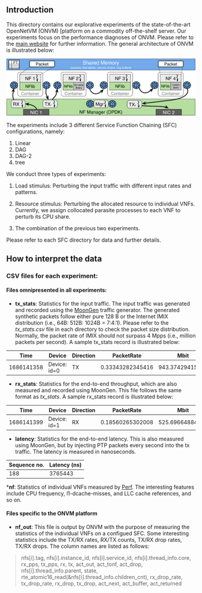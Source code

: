 ## Introduction
This directory contains our explorative experiments of the state-of-the-art OpenNetVM (ONVM) [platform on a commodity off-the-shelf server. Our experiments focus on the performance diagnoses of ONVM. Please refer to the [main website]((https://github.com/sdnfv/openNetVM)) for further information. The general architecture of ONVM is illustrated below: 

![fishy](netvm-arch.png)

The experiments include 3 different Service Function Chaining (SFC) configurations, namely:

1. Linear 
2. DAG 
3. DAG-2
4. tree

We conduct three types of experiments:

1. Load stimulus: Perturbing the input traffic with different input rates and patterns. 

2. Resource stimulus: Perturbing the allocated resource to individual VNFs. Currently, we assign collocated parasite processes to each VNF to perturb its CPU share.

3. The combination of the previous two experiments. 

Please refer to each SFC directory for data and further details. 

## How to interpret the data 

### CSV files for each experiment: 

#### Files omnipresented in all experiments: 
* __tx_stats__: Statistics for the input traffic. The input traffic was generated and recorded using the [MoonGen](https://github.com/emmericp/MoonGen.git) traffic generator. The generated synthetic packets follow either pure 128 B or the Internet IMIX distribution (i.e., 64B: 512B: 1024B = 7:4:1). Please refer to the *tx_stats.csv* file in each directory to check the packet size distribution. Normally, the packet rate of IMIX should not surpass 4 Mpps (i.e., million packets per second). A sample tx_stats record is illustrated below: 
  
| Time | Device | Direction | PacketRate | Mbit | MbitWithFraming | TotalPackets | TotalBytes |
|------|--------|-----------|------------|------|-----------------|--------------|------------|
|  1686141358 |	Device: id=0 |	TX	| 0.33343282345416 |	943.37429415621 |	996.72354590888	| 339888 |	120205980 |

* __rx_stats__: Statistics for the end-to-end throughput, which are also measured and recorded using MoonGen. This file follows the same format as *tx_stats*. A sample rx_stats record is illustrated below:

| Time | Device | Direction | PacketRate | Mbit | MbitWithFraming | TotalPackets | TotalBytes |
|------|--------|-----------|------------|------|-----------------|--------------|------------|
| 1686141399 | Device: id=1	| RX |	0.18560265302008 |	525.69664884533	| 555.39307332854 |	15963959	| 5653132404 |

* __latency__: Statistics for the end-to-end latency. This is also measured using MoonGen, but by injecting PTP packets every second into the tx traffic. The latency is measured in nanoseconds.

| Sequence no. | Latency (ns) |
|--------------|--------------|
| 188 | 3765443 |

*__nf__: Statistics of individual VNFs measured by [Perf](https://perf.wiki.kernel.org/index.php/Main_Page). The interesting features include CPU frequency, l1-dcache-misses, and LLC cache references, and so on. 

#### Files specific to the ONVM platform
* __nf_out__: This file is output by ONVM with the purpose of measuring the statistics of the individual VNFs on a configued SFC. Some interesting statistics include the TX/RX rates, RX/TX counts, TX/RX drop rates, TX/RX drops. The column names are listed as follows:
> nfs[i].tag, nfs[i].instance_id, nfs[i].service_id, nfs[i].thread_info.core, rx_pps, tx_pps, rx, tx, act_out, act_tonf, act_drop, nfs[i].thread_info.parent, state, rte_atomic16_read(&nfs[i].thread_info.children_cnt), rx_drop_rate, tx_drop_rate, rx_drop, tx_drop, act_next, act_buffer, act_returned 
